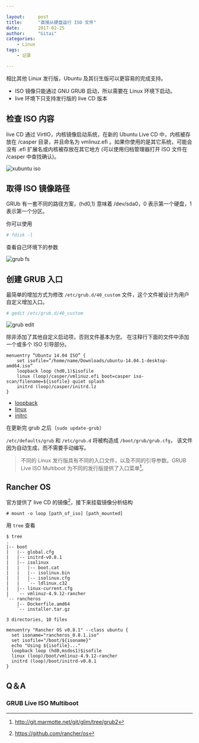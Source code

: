 ```yaml
---

layout:     post
title:      "直接从硬盘运行 ISO 文件"
date:       2017-02-25
author:     "Gitai"
categories:
    - Linux
tags:
    - 记录

---
```


相比其他 Linux 发行版，Ubuntu 及其衍生版可以更容易的完成支持。

* ISO 镜像只能通过 GNU GRUB 启动，所以需要在 Linux 环境下启动。
* live 环境下只支持发行版的 live CD 版本

<!--more-->

## 检查 ISO 内容

live CD 通过 VirtIO，内核镜像启动系统，在新的 Ubuntu Live CD 中，内核被存放在 /casper 目录，并且命名为 vmlinuz.efi 。如果你使用的是其它系统，可能会没有 .efi 扩展名或内核被存放在其它地方 (可以使用归档管理器打开 ISO 文件在 /casper 中查找确认)。

![xubuntu iso][1]

## 取得 ISO 镜像路径

GRUb 有一套不同的路径方案，(hd0,1) 意味着 /dev/sda0，0 表示第一个硬盘，1 表示第一个分区。

你可以使用

```sh
# fdisk -l
```
查看自己环境下的参数

![grub fs][2]

## 创建 GRUB 入口

最简单的增加方式为修改 `/etc/grub.d/40_custom` 文件，这个文件被设计为用户自定义增加入口。
```sh
# gedit /etc/grub.d/40_custom
```

![grub edit][3]

除非添加了其他自定义启动项，否则文件基本为空。 在注释行下面的文件中添加一个或多个 ISO 引导部分。

```
menuentry “Ubuntu 14.04 ISO” {
    set isofile=”/home/name/Downloads/ubuntu-14.04.1-desktop-amd64.iso”
    loopback loop (hd0,1)$isofile
    linux (loop)/casper/vmlinuz.efi boot=casper iso-scan/filename=${isofile} quiet splash
    initrd (loop)/casper/initrd.lz
}
```
* [loopback](https://www.gnu.org/software/grub/manual/html_node/loopback.html#loopback)
* [linux](https://www.gnu.org/software/grub/manual/html_node/linux.html#linux)
* [initrc](https://www.gnu.org/software/grub/manual/html_node/initrd.html#initrd)

在更新完 grub 之后（`sudo update-grub`）

`/etc/defaults/grub` 和 `/etc/grub.d` 将被构造成 `/boot/grub/grub.cfg`， 该文件因为自动生成，而不需要手动编写。

> 不同的 Linux 发行版具有不同的入口文件，以及不同的引导参数。GRUB Live ISO Multiboot 为不同的发行版提供了入口菜单[^1]。

## Rancher OS

官方提供了 live CD 的镜像[^2]，接下来挂载镜像分析结构

```shell
# mount -o loop [path_of_iso] [path_mounted] 
```

用 `tree` 查看

```shell
$ tree
.
|-- boot
|   |-- global.cfg
|   |-- initrd-v0.8.1
|   |-- isolinux
|   |   |-- boot.cat
|   |   |-- isolinux.bin
|   |   |-- isolinux.cfg
|   |   `-- ldlinux.c32
|   |-- linux-current.cfg
|   `-- vmlinuz-4.9.12-rancher
`-- rancheros
    |-- Dockerfile.amd64
    `-- installer.tar.gz

3 directories, 10 files
```

```
menuentry "Rancher OS v0.8.1" --class ubuntu {
  set isoname="rancheros_0.8.1.iso"
  set isofile="/boot/${isoname}"
  echo "Using ${isofile}..."
  loopback loop (hd0,msdos1)$isofile
  linux (loop)/boot/vmlinuz-4.9.12-rancher 
  initrd (loop)/boot/initrd-v0.8.1
}
```


## Q＆A
### GRUB Live ISO Multiboot	




  [1]: https://i.loli.net/2018/04/18/5ad762904414d.png
  [2]: https://i.loli.net/2018/04/18/5ad762edd6440.png
  [3]: https://i.loli.net/2018/04/18/5ad76303a179f.png
  [^1]: http://git.marmotte.net/git/glim/tree/grub2
  
  [^2]: https://github.com/rancher/os
  
  [^3]: https://linux.cn/article-6424-1.html
  [^4]: 在腾讯云服务器中重装 Windows 系统为 Linux 系统 https://danknest.org/install-linux-on-qcloud-windows-cvm
